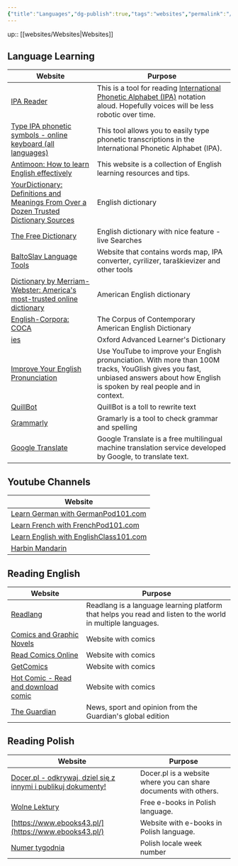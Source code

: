 ```yaml
---
{"title":"Languages","dg-publish":true,"tags":"websites","permalink":"/websites/languages/","dgPassFrontmatter":true}
---
```


up:: [[websites/Websites\|Websites]]

## Language Learning

| Website                                                                                                                  | Purpose                                                                                                                                                                                            |
| ------------------------------------------------------------------------------------------------------------------------ | -------------------------------------------------------------------------------------------------------------------------------------------------------------------------------------------------- |
| [IPA Reader](http://ipa-reader.xyz/)                                                                                     | This is a tool for reading [International Phonetic Alphabet (IPA)](https://en.wikipedia.org/wiki/International_Phonetic_Alphabet) notation aloud. Hopefully voices will be less robotic over time. |
| [Type IPA phonetic symbols - online keyboard (all languages)](https://ipa.typeit.org/full/)                              | This tool allows you to easily type phonetic transcriptions in the International Phonetic Alphabet (IPA).                                                                                          |
| [Antimoon: How to learn English effectively](https://www.antimoon.com/)                                                  | This website is a collection of English learning resources and tips.                                                                                                                               |
| [YourDictionary: Definitions and Meanings From Over a Dozen Trusted Dictionary Sources](https://www.yourdictionary.com/) | English dictionary                                                                                                                                                                                 |
| [The Free Dictionary](https://www.thefreedictionary.com/)                                                                | English dictionary with nice feature - live Searches                                                                                                                                               |
| [BaltoSlav Language Tools](https://baltoslav.eu/)                                                                        | Website that contains words map, IPA converter, cyrilizer, taraškievizer and other tools                                                                                                           |
| [Dictionary by Merriam-Webster: America's most-trusted online dictionary](https://www.merriam-webster.com/)              | American English dictionary                                                                                                                                                                        |
| [English-Corpora: COCA](https://www.english-corpora.org/coca/)                                                           | The Corpus of Contemporary American English Dictionary                                                                                                                                             |
| [ies](https://www.oxfordlearnersdictionaries.com/)                                                                       | Oxford Advanced Learner's Dictionary                                                                                                                                                               |
| [Improve Your English Pronunciation](https://youglish.com/)                                                              | Use YouTube to improve your English pronunciation. With more than 100M tracks, YouGlish gives you fast, unbiased answers about how English is spoken by real people and in context.                |
| [QuillBot](https://quillbot.com/)                                                                                        | QuillBot is a toll to rewrite text                                                                                                                                                                 |
| [Grammarly](https://www.grammarly.com/)                                                                                  | Gramarly is a tool to check grammar and spelling                                                                                                                                                   |
| [Google Translate](https://translate.google.com/) | Google Translate is a free multilingual machine translation service developed by Google, to translate text. |

## Youtube Channels

| Website                                                                                |
| -------------------------------------------------------------------------------------- |
| [Learn German with GermanPod101.com](https://www.youtube.com/user/GermanPod101)        |
| [Learn French with FrenchPod101.com](https://www.youtube.com/user/FrenchPod101)        |
| [Learn English with EnglishClass101.com](https://www.youtube.com/user/EnglishClass101) |
| [Harbin Mandarin](https://www.youtube.com/@HarbinMandarin) |

## Reading English

| Website                                                          | Purpose                                                                                                     |
| ---------------------------------------------------------------- | ----------------------------------------------------------------------------------------------------------- |
| [Readlang](https://readlang.com/)                                | Readlang is a language learning platform that helps you read and listen to the world in multiple languages. |
| [Comics and Graphic Novels](https://imagecomics.com/)            | Website with comics                                                                                         |
| [Read Comics Online](https://readcomicsonline.ru/)               | Website with comics                                                                                         |
| [GetComics](https://getcomics.info/)                             | Website with comics                                                                                         |
| [Hot Comic - Read and download comic](https://www.zipcomic.com/) | Website with comics                                                                                         |
| [The Guardian](https://www.theguardian.com/international)        | News, sport and opinion from the Guardian's global edition                                                  |

## Reading Polish

| Website                                                                            | Purpose                                                          |
| ---------------------------------------------------------------------------------- | ---------------------------------------------------------------- |
| [Docer.pl - odkrywaj, dziel się z innymi i publikuj dokumenty!](https://docer.pl/) | Docer.pl is a website where you can share documents with others. |
| [Wolne Lektury](https://wolnelektury.pl/)                                          | Free e-books in Polish language.                                 |
| [https://www.ebooks43.pl/](https://www.ebooks43.pl/)                               | Website with e-books in Polish language.                         |
| [Numer tygodnia](https://www.kalendarz-365.pl/numer-tygodnia.html)                                                                                   |            Polish locale week number                                                      |
